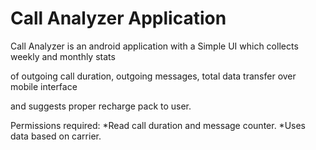 Call Analyzer Application
==========================
Call Analyzer is an android application with a Simple UI which collects weekly and monthly stats

of outgoing call duration, outgoing messages, total data transfer over mobile interface

and suggests proper recharge pack to user.

Permissions required:
*Read call duration and message counter.
*Uses data based on carrier.
